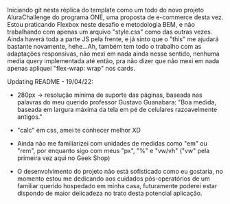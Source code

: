 Iniciando git nesta réplica do template como um todo do novo projeto AluraChallenge do programa ONE, uma proposta de e-commerce desta vez. Estou praticando Flexbox neste desafio e metodologia BEM, e não trabalhando com apenas um arquivo "style.css" como das outras vezes. Ainda haverá toda a parte JS pela frente, e já sinto que o "this" me ajudará bastante novamente, hehe...Ah, também tem todo o trabalho com as adaptações responsivas, não mexi em nada ainda nesse sentido, nenhuma media query implementada até então, pra não dizer que não mexi em nada apenas apliquei "flex-wrap: wrap" nos cards.

Updating README - 19/04/22:

- 280px -> resolução mínima de suporte das páginas, baseada nas palavras do meu querido professor Gustavo Guanabara: "Boa medida, baseada em largura máxima da tela em pé de celulares razoavelmente antigos."

- "calc" em css, amei te conhecer melhor XD

- Ainda não me familiarizei com unidades de medidas como "em" ou "rem", por enquanto sigo com meus "px", "%" e "vw/vh" ("vw" pela primeira vez aqui no Geek Shop)

- O desenvolvimento do projeto não está sofisticado como eu gostaria, no momento estou me dedicando aos cuidados pós-operatórios de um familiar querido hospedado em minha casa, futuramente poderei estar dispondo de maior delicadeza no trato desta potencial aplicação.

